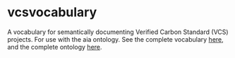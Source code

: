 # vcsvocabulary
A vocabulary for semantically documenting Verified Carbon Standard (VCS) projects. For use with the aia ontology. 
See the complete vocabulary [here](http://purl.org/aiaontology/vcsvocabulary), and the complete ontology [here](http://purl.org/aiaontology).
